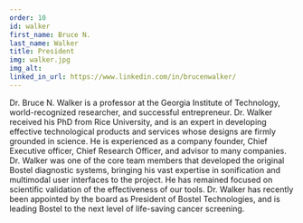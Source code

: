 ```yaml
---
order: 10
id: walker
first_name: Bruce N. 
last_name: Walker
title: President
img: walker.jpg
img_alt:
linked_in_url: https://www.linkedin.com/in/brucenwalker/
---
```

Dr. Bruce N. Walker is a professor at the Georgia Institute of Technology, world-recognized researcher, and successful entrepreneur. Dr. Walker received his PhD from Rice University, and is an expert in developing effective technological products and services whose designs are firmly grounded in science. He is experienced as a company founder, Chief Executive officer, Chief Research Officer, and advisor to many companies. Dr. Walker was one of the core team members that developed the original Bostel diagnostic systems, bringing his vast expertise in sonification and multimodal user interfaces to the project. He has remained focused on scientific validation of the effectiveness of our tools. Dr. Walker has recently been appointed by the board as President of Bostel Technologies, and is leading Bostel to the next level of life-saving cancer screening. 
